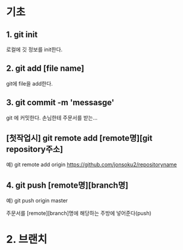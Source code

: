# 기초

## 1. git init

로컬에 깃 정보를 init한다.

## 2. git add [file name]

git에 file을 add한다.

## 3. git commit -m 'messasge'

git 에 커밋한다.
손님한테 주문서를 받는...

## [첫작업시] git remote add [remote명][git repository주소]

예) git remote add origin https://github.com/jonsoku2/repositoryname

## 4. git push [remote명][branch명]

예) git push origin master

주문서를 [remote][branch]명에 해당하는 주방에 넣어준다(push)

# 2. 브랜치
